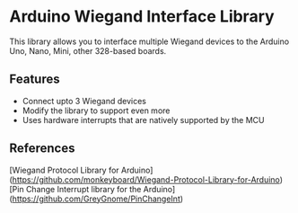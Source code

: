 # Arduino Wiegand Interface Library

This library allows you to interface multiple Wiegand devices to the Arduino Uno, Nano, Mini, other 328-based boards.

## Features
* Connect upto 3 Wiegand devices
* Modify the library to support even more
* Uses hardware interrupts that are natively supported by the MCU

## References
[Wiegand Protocol Library for Arduino] (https://github.com/monkeyboard/Wiegand-Protocol-Library-for-Arduino)
[Pin Change Interrupt library for the Arduino] (https://github.com/GreyGnome/PinChangeInt)
